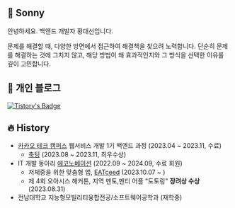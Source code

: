 ## 🍯 Sonny
안녕하세요. 백엔드 개발자 황대선입니다.

문제를 해결할 때, 다양한 방면에서 접근하여 해결책을 찾으려 노력합니다. 단순히 문제를 해결하는 것에 그치지 않고, 해당 방법이 왜 효과적인지와 그 방식을 선택한 이유를 깊이 고민합니다.

## 📜 개인 블로그
[![Tistory's Badge](https://github-readme-tistory-card.vercel.app/api/badge?name=Tistory)]([https://mincanit.tistory.com/](https://rasony.tistory.com/))

## 🔥 History
+ [카카오 테크 캠퍼스](https://www.kakaotechcampus.com/) 웹서비스 개발 1기 백엔드 과정 (2023.04 ~ 2023.11, 수료)
    + [축팅](https://github.com/Step3-kakao-tech-campus/Team14_BE) (2023.08 ~ 2023.11, 최우수상)
+ IT 개발 동아리 [에코노베이션](https://econovation.kr/) (2022.09 ~ 2024.09, 수료 회원)
    + 저체중을 위한 맞춤형 앱, [EATceed](https://github.com/JNU-econovation/EATceed) (2023.10.07 ~ )
    + 제 4회 오아시스 해커톤, 지역 멘토,멘티 어플 "도토링" **장려상 수상** (2023.08.31)
+ 전남대학교 지능형모빌리티융합전공/소프트웨어공학과 (재학중)

